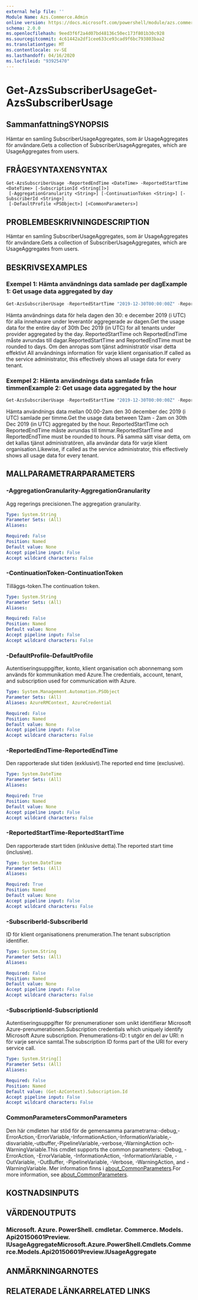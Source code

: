 ```yaml
---
external help file: ''
Module Name: Azs.Commerce.Admin
online version: https://docs.microsoft.com/powershell/module/azs.commerce.admin/get-azssubscriberusage
schema: 2.0.0
ms.openlocfilehash: 9eed3f6f2a4d07bd48136c50ec173f801b30c928
ms.sourcegitcommit: 4c61442a2df1cee633ce93cad9f6bc793803baa2
ms.translationtype: MT
ms.contentlocale: sv-SE
ms.lasthandoff: 04/16/2020
ms.locfileid: "93925470"
---
```

# <span data-ttu-id="4a4ff-101">Get-AzsSubscriberUsage</span><span class="sxs-lookup"><span data-stu-id="4a4ff-101">Get-AzsSubscriberUsage</span></span>

## <span data-ttu-id="4a4ff-102">Sammanfattning</span><span class="sxs-lookup"><span data-stu-id="4a4ff-102">SYNOPSIS</span></span>
<span data-ttu-id="4a4ff-103">Hämtar en samling SubscriberUsageAggregates, som är UsageAggregates för användare.</span><span class="sxs-lookup"><span data-stu-id="4a4ff-103">Gets a collection of SubscriberUsageAggregates, which are UsageAggregates from users.</span></span>

## <span data-ttu-id="4a4ff-104">FRÅGESYNTAXEN</span><span class="sxs-lookup"><span data-stu-id="4a4ff-104">SYNTAX</span></span>

```
Get-AzsSubscriberUsage -ReportedEndTime <DateTime> -ReportedStartTime <DateTime> [-SubscriptionId <String[]>]
 [-AggregationGranularity <String>] [-ContinuationToken <String>] [-SubscriberId <String>]
 [-DefaultProfile <PSObject>] [<CommonParameters>]
```

## <span data-ttu-id="4a4ff-105">PROBLEMBESKRIVNING</span><span class="sxs-lookup"><span data-stu-id="4a4ff-105">DESCRIPTION</span></span>
<span data-ttu-id="4a4ff-106">Hämtar en samling SubscriberUsageAggregates, som är UsageAggregates för användare.</span><span class="sxs-lookup"><span data-stu-id="4a4ff-106">Gets a collection of SubscriberUsageAggregates, which are UsageAggregates from users.</span></span>

## <span data-ttu-id="4a4ff-107">BESKRIVS</span><span class="sxs-lookup"><span data-stu-id="4a4ff-107">EXAMPLES</span></span>

### <span data-ttu-id="4a4ff-108">Exempel 1: Hämta användnings data samlade per dag</span><span class="sxs-lookup"><span data-stu-id="4a4ff-108">Example 1: Get usage data aggregated by day</span></span>
```powershell
Get-AzsSubscriberUsage -ReportedStartTime "2019-12-30T00:00:00Z" -ReportedEndTime "2019-12-31T00:00:00Z" -AggregationGranularity Daily
```

<span data-ttu-id="4a4ff-109">Hämta användnings data för hela dagen den 30: e december 2019 (i UTC) för alla innehavare under leverantör aggregerade av dagen.</span><span class="sxs-lookup"><span data-stu-id="4a4ff-109">Get the usage data for the entire day of 30th Dec 2019 (in UTC) for all tenants under provider aggregated by the day.</span></span>
<span data-ttu-id="4a4ff-110">ReportedStartTime och ReportedEndTime måste avrundas till dagar.</span><span class="sxs-lookup"><span data-stu-id="4a4ff-110">ReportedStartTime and ReportedEndTime must be rounded to days.</span></span>
<span data-ttu-id="4a4ff-111">Om den anropas som tjänst administratör visar detta effektivt All användnings information för varje klient organisation.</span><span class="sxs-lookup"><span data-stu-id="4a4ff-111">If called as the service administrator, this effectively shows all usage data for every tenant.</span></span>

### <span data-ttu-id="4a4ff-112">Exempel 2: Hämta användnings data samlade från timmen</span><span class="sxs-lookup"><span data-stu-id="4a4ff-112">Example 2: Get usage data aggregated by the hour</span></span>
```powershell
Get-AzsSubscriberUsage -ReportedStartTime "2019-12-30T00:00:00Z" -ReportedEndTime "2019-12-30T02:00:00Z" -AggregationGranularity Hourly
```

<span data-ttu-id="4a4ff-113">Hämta användnings data mellan 00.00-2am den 30 december dec 2019 (i UTC) samlade per timme.</span><span class="sxs-lookup"><span data-stu-id="4a4ff-113">Get the usage data between  12am - 2am on 30th Dec 2019 (in UTC) aggregated by the hour.</span></span>
<span data-ttu-id="4a4ff-114">ReportedStartTime och ReportedEndTime måste avrundas till timmar.</span><span class="sxs-lookup"><span data-stu-id="4a4ff-114">ReportedStartTime and ReportedEndTime must be rounded to hours.</span></span>
<span data-ttu-id="4a4ff-115">På samma sätt visar detta, om det kallas tjänst administratören, alla användar data för varje klient organisation.</span><span class="sxs-lookup"><span data-stu-id="4a4ff-115">Likewise, if called as the service administrator, this effectively shows all usage data for every tenant.</span></span>

## <span data-ttu-id="4a4ff-116">MALLPARAMETRAR</span><span class="sxs-lookup"><span data-stu-id="4a4ff-116">PARAMETERS</span></span>

### <span data-ttu-id="4a4ff-117">-AggregationGranularity</span><span class="sxs-lookup"><span data-stu-id="4a4ff-117">-AggregationGranularity</span></span>
<span data-ttu-id="4a4ff-118">Agg regerings precisionen.</span><span class="sxs-lookup"><span data-stu-id="4a4ff-118">The aggregation granularity.</span></span>

```yaml
Type: System.String
Parameter Sets: (All)
Aliases:

Required: False
Position: Named
Default value: None
Accept pipeline input: False
Accept wildcard characters: False

```

### <span data-ttu-id="4a4ff-119">-ContinuationToken</span><span class="sxs-lookup"><span data-stu-id="4a4ff-119">-ContinuationToken</span></span>
<span data-ttu-id="4a4ff-120">Tilläggs-token.</span><span class="sxs-lookup"><span data-stu-id="4a4ff-120">The continuation token.</span></span>

```yaml
Type: System.String
Parameter Sets: (All)
Aliases:

Required: False
Position: Named
Default value: None
Accept pipeline input: False
Accept wildcard characters: False

```

### <span data-ttu-id="4a4ff-121">-DefaultProfile</span><span class="sxs-lookup"><span data-stu-id="4a4ff-121">-DefaultProfile</span></span>
<span data-ttu-id="4a4ff-122">Autentiseringsuppgifter, konto, klient organisation och abonnemang som används för kommunikation med Azure.</span><span class="sxs-lookup"><span data-stu-id="4a4ff-122">The credentials, account, tenant, and subscription used for communication with Azure.</span></span>

```yaml
Type: System.Management.Automation.PSObject
Parameter Sets: (All)
Aliases: AzureRMContext, AzureCredential

Required: False
Position: Named
Default value: None
Accept pipeline input: False
Accept wildcard characters: False

```

### <span data-ttu-id="4a4ff-123">-ReportedEndTime</span><span class="sxs-lookup"><span data-stu-id="4a4ff-123">-ReportedEndTime</span></span>
<span data-ttu-id="4a4ff-124">Den rapporterade slut tiden (exklusivt).</span><span class="sxs-lookup"><span data-stu-id="4a4ff-124">The reported end time (exclusive).</span></span>

```yaml
Type: System.DateTime
Parameter Sets: (All)
Aliases:

Required: True
Position: Named
Default value: None
Accept pipeline input: False
Accept wildcard characters: False

```

### <span data-ttu-id="4a4ff-125">-ReportedStartTime</span><span class="sxs-lookup"><span data-stu-id="4a4ff-125">-ReportedStartTime</span></span>
<span data-ttu-id="4a4ff-126">Den rapporterade start tiden (inklusive detta).</span><span class="sxs-lookup"><span data-stu-id="4a4ff-126">The reported start time (inclusive).</span></span>

```yaml
Type: System.DateTime
Parameter Sets: (All)
Aliases:

Required: True
Position: Named
Default value: None
Accept pipeline input: False
Accept wildcard characters: False

```

### <span data-ttu-id="4a4ff-127">-SubscriberId</span><span class="sxs-lookup"><span data-stu-id="4a4ff-127">-SubscriberId</span></span>
<span data-ttu-id="4a4ff-128">ID för klient organisationens prenumeration.</span><span class="sxs-lookup"><span data-stu-id="4a4ff-128">The tenant subscription identifier.</span></span>

```yaml
Type: System.String
Parameter Sets: (All)
Aliases:

Required: False
Position: Named
Default value: None
Accept pipeline input: False
Accept wildcard characters: False

```

### <span data-ttu-id="4a4ff-129">-SubscriptionId</span><span class="sxs-lookup"><span data-stu-id="4a4ff-129">-SubscriptionId</span></span>
<span data-ttu-id="4a4ff-130">Autentiseringsuppgifter för prenumerationer som unikt identifierar Microsoft Azure-prenumerationen.</span><span class="sxs-lookup"><span data-stu-id="4a4ff-130">Subscription credentials which uniquely identify Microsoft Azure subscription.</span></span> <span data-ttu-id="4a4ff-131">Prenumerations-ID: t utgör en del av URI: n för varje service samtal.</span><span class="sxs-lookup"><span data-stu-id="4a4ff-131">The subscription ID forms part of the URI for every service call.</span></span>

```yaml
Type: System.String[]
Parameter Sets: (All)
Aliases:

Required: False
Position: Named
Default value: (Get-AzContext).Subscription.Id
Accept pipeline input: False
Accept wildcard characters: False

```

### <span data-ttu-id="4a4ff-132">CommonParameters</span><span class="sxs-lookup"><span data-stu-id="4a4ff-132">CommonParameters</span></span>
<span data-ttu-id="4a4ff-133">Den här cmdleten har stöd för de gemensamma parametrarna:-debug,-ErrorAction,-ErrorVariable,-InformationAction,-InformationVariable,-disvariable,-utbuffer,-PipelineVariable,-verbose,-WarningAction och-WarningVariable.</span><span class="sxs-lookup"><span data-stu-id="4a4ff-133">This cmdlet supports the common parameters: -Debug, -ErrorAction, -ErrorVariable, -InformationAction, -InformationVariable, -OutVariable, -OutBuffer, -PipelineVariable, -Verbose, -WarningAction, and -WarningVariable.</span></span> <span data-ttu-id="4a4ff-134">Mer information finns i [about_CommonParameters](http://go.microsoft.com/fwlink/?LinkID=113216).</span><span class="sxs-lookup"><span data-stu-id="4a4ff-134">For more information, see [about_CommonParameters](http://go.microsoft.com/fwlink/?LinkID=113216).</span></span>

## <span data-ttu-id="4a4ff-135">KOSTNADS</span><span class="sxs-lookup"><span data-stu-id="4a4ff-135">INPUTS</span></span>

## <span data-ttu-id="4a4ff-136">VÄRDEN</span><span class="sxs-lookup"><span data-stu-id="4a4ff-136">OUTPUTS</span></span>

### <span data-ttu-id="4a4ff-137">Microsoft. Azure. PowerShell. cmdletar. Commerce. Models. Api20150601Preview. IUsageAggregate</span><span class="sxs-lookup"><span data-stu-id="4a4ff-137">Microsoft.Azure.PowerShell.Cmdlets.Commerce.Models.Api20150601Preview.IUsageAggregate</span></span>



## <span data-ttu-id="4a4ff-138">ANMÄRKNINGAR</span><span class="sxs-lookup"><span data-stu-id="4a4ff-138">NOTES</span></span>

## <span data-ttu-id="4a4ff-139">RELATERADE LÄNKAR</span><span class="sxs-lookup"><span data-stu-id="4a4ff-139">RELATED LINKS</span></span>

